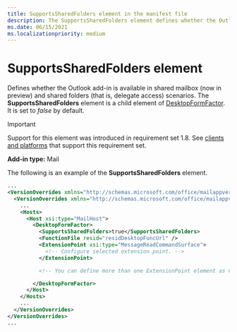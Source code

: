 ```yaml
---
title: SupportsSharedFolders element in the manifest file
description: The SupportsSharedFolders element defines whether the Outlook add-in is available in shared folders and shared mailbox scenarios.
ms.date: 06/15/2021
ms.localizationpriority: medium
---
```


# SupportsSharedFolders element

Defines whether the Outlook add-in is available in shared mailbox (now in preview) and shared folders (that is, delegate access) scenarios. The **SupportsSharedFolders** element is a child element of [DesktopFormFactor](desktopformfactor.md). It is set to *false* by default.

> [!IMPORTANT]
> Support for this element was introduced in requirement set 1.8. See [clients and platforms](../../reference/requirement-sets/outlook-api-requirement-sets.md#requirement-sets-supported-by-exchange-servers-and-outlook-clients) that support this requirement set.

**Add-in type:** Mail

The following is an example of the **SupportsSharedFolders** element.

```XML
...
<VersionOverrides xmlns="http://schemas.microsoft.com/office/mailappversionoverrides" xsi:type="VersionOverridesV1_0">
  <VersionOverrides xmlns="http://schemas.microsoft.com/office/mailappversionoverrides/1.1" xsi:type="VersionOverridesV1_1">
    ...
    <Hosts>
      <Host xsi:type="MailHost">
        <DesktopFormFactor>
          <SupportsSharedFolders>true</SupportsSharedFolders>
          <FunctionFile resid="residDesktopFuncUrl" />
          <ExtensionPoint xsi:type="MessageReadCommandSurface">
            <!-- Configure selected extension point. -->
          </ExtensionPoint>

          <!-- You can define more than one ExtensionPoint element as needed. -->

        </DesktopFormFactor>
      </Host>
    </Hosts>
    ...
  </VersionOverrides>
</VersionOverrides>
...
```
